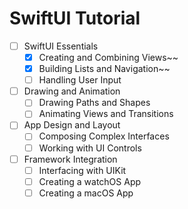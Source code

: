 # SwiftUI Tutorial

- [ ] SwiftUI Essentials
    - [X] Creating and Combining Views~~
    - [X] Building Lists and Navigation~~
    - [ ] Handling User Input

- [ ] Drawing and Animation
    - [ ] Drawing Paths and Shapes
    - [ ] Animating Views and Transitions

- [ ] App Design and Layout
    - [ ] Composing Complex Interfaces
    - [ ] Working with UI Controls

- [ ] Framework Integration
    - [ ] Interfacing with UIKit
    - [ ] Creating a watchOS App
    - [ ] Creating a macOS App